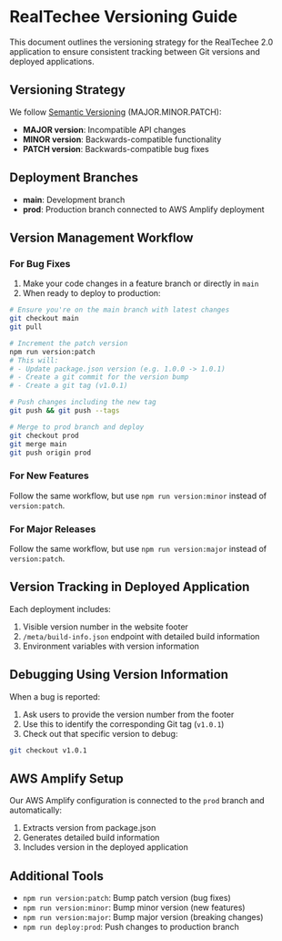 # RealTechee Versioning Guide

This document outlines the versioning strategy for the RealTechee 2.0 application to ensure consistent tracking between Git versions and deployed applications.

## Versioning Strategy

We follow [Semantic Versioning](https://semver.org/) (MAJOR.MINOR.PATCH):

- **MAJOR version**: Incompatible API changes
- **MINOR version**: Backwards-compatible functionality
- **PATCH version**: Backwards-compatible bug fixes

## Deployment Branches

- **main**: Development branch
- **prod**: Production branch connected to AWS Amplify deployment

## Version Management Workflow

### For Bug Fixes

1. Make your code changes in a feature branch or directly in `main`
2. When ready to deploy to production:

```bash
# Ensure you're on the main branch with latest changes
git checkout main
git pull

# Increment the patch version
npm run version:patch
# This will:
# - Update package.json version (e.g. 1.0.0 -> 1.0.1)
# - Create a git commit for the version bump
# - Create a git tag (v1.0.1)

# Push changes including the new tag
git push && git push --tags

# Merge to prod branch and deploy
git checkout prod
git merge main
git push origin prod
```

### For New Features

Follow the same workflow, but use `npm run version:minor` instead of `version:patch`.

### For Major Releases

Follow the same workflow, but use `npm run version:major` instead of `version:patch`.

## Version Tracking in Deployed Application

Each deployment includes:

1. Visible version number in the website footer
2. `/meta/build-info.json` endpoint with detailed build information
3. Environment variables with version information

## Debugging Using Version Information

When a bug is reported:

1. Ask users to provide the version number from the footer
2. Use this to identify the corresponding Git tag (`v1.0.1`)
3. Check out that specific version to debug:

```bash
git checkout v1.0.1
```

## AWS Amplify Setup

Our AWS Amplify configuration is connected to the `prod` branch and automatically:

1. Extracts version from package.json
2. Generates detailed build information
3. Includes version in the deployed application

## Additional Tools

- `npm run version:patch`: Bump patch version (bug fixes)
- `npm run version:minor`: Bump minor version (new features)
- `npm run version:major`: Bump major version (breaking changes)
- `npm run deploy:prod`: Push changes to production branch